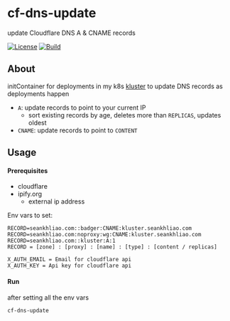 # cf-dns-update

update Cloudflare DNS A & CNAME records

[![License](https://img.shields.io/github/license/seankhliao/cf-dns-update.svg?style=for-the-badge&maxAge=31536000)](LICENSE)
[![Build](https://badger.seankhliao.com/i/github_seankhliao_cf-dns-update)](https://badger.seankhliao.com/l/github_seankhliao_cf-dns-update)

## About

initContainer for deployments in my k8s [kluster](https://github.com/seankhliao/kluster) to update DNS records as deployments happen

- `A`: update records to point to your current IP
  - sort existing records by age, deletes more than `REPLICAS`, updates oldest
- `CNAME`: update records to point to `CONTENT`

## Usage

#### Prerequisites

- cloudflare
- ipify.org
  - external ip address

Env vars to set:

```
RECORD=seankhliao.com::badger:CNAME:kluster.seankhliao.com
RECORD=seankhliao.com:noproxy:wg:CNAME:kluster.seankhliao.com
RECORD=seankhliao.com::kluster:A:1
RECORD = [zone] : [proxy] : [name] : [type] : [content / replicas]

X_AUTH_EMAIL = Email for cloudflare api
X_AUTH_KEY = Api key for cloudflare api
````

#### Run

after setting all the env vars

```
cf-dns-update
```
